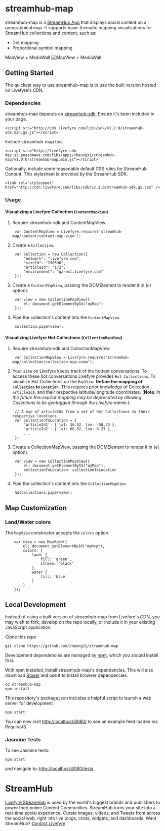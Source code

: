 # streamhub-map

streamhub-map is a [StreamHub App](http://apps.livefyre.com) that displays social content on a geographical map. It supports basic thematic mapping visualizations for StreamHub collections and content, such as:

* Dot mapping
* Proportional symbol mapping

MapView + MediaWall
![MapView + MediaWall](http://i.imgur.com/dkdzBkB.png)

## Getting Started

The quickest way to use streamhub-map is to use the built version hosted on Livefyre's CDN.

### Dependencies

streamhub-map depends on [streamhub-sdk](https://github.com/livefyre/streamhub-sdk). Ensure it's been included in your page.

	<script src="http://cdn.livefyre.com/libs/sdk/v2.2.0/streamhub-sdk.min.gz.js"></script>

Include streamhub-map too.

	<script src="http://livefyre-cdn-dev.s3.amazonaws.com/libs/apps/cheung31/streamhub-map/v1.0.0/streamhub-map.min.js"></script>
	
Optionally, include some reasonable default CSS rules for StreamHub Content. This stylesheet is provided by the StreamHub SDK.

    <link rel="stylesheet" href="http://cdn.livefyre.com/libs/sdk/v2.2.0/streamhub-sdk.gz.css" />

### Usage
#### Visualizing a Livefyre Collection (```ContentMapView```)
1. Require streamhub-sdk and ContentMapView

        var ContentMapView = Livefyre.require('streamhub-map/content/content-map-view');
        
1. Create a ```Collection```.

        var collection = new Collection({
            "network": "livefyre.com",
            "siteId": "290596",
            "articleId": "172",
            "environment": "qa-ext.livefyre.com"
        });
        
1. Create a ```ContentMapView```, passing the DOMElement to render it in (```el``` option).

        var view = new CollectionMapView({
        	el: document.getElementById("myMap")
    	});
    
1. Pipe the collection's content into the ```ContentMapView```

        collection.pipe(view);
#### Visualizing Livefyre Hot Collections (```CollectionMapView```)

1. Require streamhub-sdk and CollectionMapView

        var CollectionMapView = Livefyre.require('streamhub-map/collection/collection-map-view');
    
1. Your ```site``` on Livefyre keeps track of the hottest conversations. To access these hot conversations Livefyre provides ```Hot Collections```. To visualize Hot Collections on the ```MapView```. **Define the mapping of ```Collection``` to ```Location```.** This requires prior knowledge of Collection ```articleId```s, and their respective latitude/longitude coordinates. (**Note**: *In the future this explicit mapping may be deprecated by allowing Collections to be geotagged through the Livefyre admin.*):
    
        // A map of articleIds from a set of Hot Collections to their respective locations
        var collectionToLocation = {
        	'articleId1': { lat: 30.52, lon: -58.23 },
        	'articleId2': { lat: 60.52, lon: 8.23 },
        	...
        };
        
1. Create a CollectionMapView, passing the DOMElement to render it in (```el``` option).

        var view = new CollectionMapView({
        	el: document.getElementById("myMap"),
        	collectionToLocation: collectionToLocation
    	});
    
1. Pipe the collection's content into the ```CollectionMapView```

        hotCollections.pipe(view);
        
## Map Customization
### Land/Water colors

The ```MapView``` constructor accepts the ```colors``` option.

        var view = new MapView({
            el: document.getElementById("myMap"),
            colors: {
                land: {
                    fill: 'green',
                    stroke: 'black'
                },
                water {
               	    fill: 'blue'
                }
            }
        });

## Local Development

Instead of using a built version of streamhub-map from Livefyre's CDN, you may wish to fork, develop on the repo locally, or include it in your existing JavaScript application.

Clone this repo

    git clone https://github.com/cheung31/streamhub-map

Development dependencies are managed by [npm](https://github.com/isaacs/npm), which you should install first.

With npm installed, install streamhub-map's dependencies. This will also download [Bower](https://github.com/bower/bower) and use it to install browser dependencies.

    cd streamhub-map
    npm install

This repository's package.json includes a helpful script to launch a web server for development

    npm start

You can now visit [http://localhost:8080/](http://localhost:8080/) to see an example feed loaded via RequireJS.

### Jasmine Tests
To see Jasmine tests:

    npm start
    
and navigate to: [http://localhost:8080/tests](http://localhost:8080/tests).

# StreamHub

[Livefyre StreamHub](http://www.livefyre.com/streamhub/) is used by the world's biggest brands and publishers to power their online Content Communities. StreamHub turns your site into a real-time social experience. Curate images, videos, and Tweets from across the social web, right into live blogs, chats, widgets, and dashboards. Want StreamHub? [Contact Livefyre](http://www.livefyre.com/contact/).
